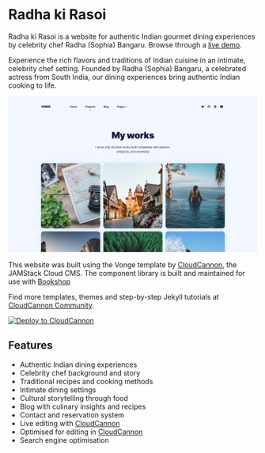 # Radha ki Rasoi

Radha ki Rasoi is a website for authentic Indian gourmet dining experiences by celebrity chef Radha (Sophia) Bangaru. Browse through a [live demo](https://jazzed-kale.cloudvent.net/).

Experience the rich flavors and traditions of Indian cuisine in an intimate, celebrity chef setting. Founded by Radha (Sophia) Bangaru, a celebrated actress from South India, our dining experiences bring authentic Indian cooking to life.

![Radha ki Rasoi website screenshot](_screenshot.png)

This website was built using the Vonge template by [CloudCannon](http://cloudcannon.com/), the JAMStack Cloud CMS.
The component library is built and maintained for use with [Bookshop](https://github.com/cloudcannon/bookshop/)

Find more templates, themes and step-by-step Jekyll tutorials at [CloudCannon Community](https://cloudcannon.com/community/).

[![Deploy to CloudCannon](https://buttons.cloudcannon.com/deploy.svg)](https://app.cloudcannon.com/register#sites/connect/github/CloudCannon/vonge-jekyll-bookshop-template)

## Features

* Authentic Indian dining experiences
* Celebrity chef background and story
* Traditional recipes and cooking methods
* Intimate dining settings
* Cultural storytelling through food
* Blog with culinary insights and recipes
* Contact and reservation system
* Live editing with [CloudCannon](http://cloudcannon.com/)
* Optimised for editing in [CloudCannon](http://cloudcannon.com/)
* Search engine optimisation
